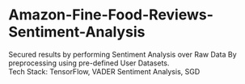 # Amazon-Fine-Food-Reviews-Sentiment-Analysis
Secured results by performing Sentiment Analysis over Raw Data By preprocessing using pre-defined User Datasets.
<br>
Tech Stack: TensorFlow, VADER Sentiment Analysis, SGD
